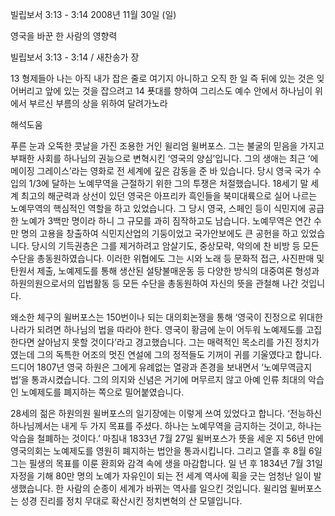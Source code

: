 빌립보서 3:13 - 3:14 
2008년 11월 30일 (일)

영국을 바꾼 한 사람의 영향력



빌립보서 3:13 - 3:14 / 새찬송가  장


13 형제들아 나는 아직 내가 잡은 줄로 여기지 아니하고 오직 한 일 즉 뒤에 있는 것은 잊어버리고 앞에 있는 것을 잡으려고 
14 푯대를 향하여 그리스도 예수 안에서 하나님이 위에서 부르신 부름의 상을 위하여 달려가노라

해석도움





푸른 눈과 오뚝한 콧날을 가진 조용한 거인 윌리엄 윌버포스. 그는 불굴의 믿음을 가지고 부패한 사회를 하나님의 권능으로 변혁시킨 ‘영국의 양심’입니다. 그의 생애는 최근 ‘에메이징 그레이스’라는 영화로 전 세계에 깊은 감동을 준 바 있습니다. 당시 영국 국가 수입의 1/3에 달하는 노예무역을 근절하기 위한 그의 투쟁은 처절했습니다. 18세기 말 세계 최고의 해군력과 상선이 있던 영국은 아프리카 흑인들을 북미대륙으로 실어 나르는 노예무역의 핵심적인 역할을 하고 있었습니다. 그 당시 영국, 스페인 등이 식민지에 공급한 노예가 3백만 명이라 하니 그 규모를 과히 짐작하고도 남습니다. 노예무역은 연간 수만 명의 고용을 창출하여 식민지산업의 기둥이었고 국가안보에도 큰 공헌을 하고 있었습니다. 당시의 기득권층은 그를 제거하려고 암살기도, 중상모략, 악의에 찬 비방 등 모든 수단을 총동원하였습니다. 이러한 위협에도 그는 시와 노래 등 문화적 접근, 사진판매 및 탄원서 제출, 노예제도를 통해 생산된 설탕불매운동 등 다양한 방식의 대중여론 형성과 하원의원으로서의 입법활동 등 모든 수단을 총동원하여 자신의 뜻을 관철해 나간 것입니다.  

 왜소한 체구의 윌버포스는 150번이나 되는 대의회논쟁을 통해 ‘영국이 진정으로 위대한 나라가 되려면 하나님의 법을 따라야 한다. 영국이 황금에 눈이 어두워 노예제도를 고집한다면 살아남지 못할 것이다’라고 경고했습니다. 그는 매력적인 목소리를 가진 정치가였는데 그의 독특한 어조의 멋진 연설에 그의 정적들도 기꺼이 귀를 기울였다고 합니다. 드디어 1807년 영국 하원은 그에게 유례없는 열광과 존경을 보내면서 ‘노예무역금지법’을 통과시켰습니다. 그의 의지와 신념은 거기에 머무르지 않고 아예 인류 최대의 악습인 노예제도를 폐지하는 쪽으로 밀어붙였습니다. 

 28세의 젊은 하원의원 윌버포스의 일기장에는 이렇게 쓰여 있었다고 합니다. ‘전능하신 하나님께서는 내게 두 가지 목표를 주셨다. 하나는 노예무역을 금지하는 것이고, 하나는 악습을 철폐하는 것이다.’ 마침내 1833년 7월 27일 윌버포스가 뜻을 세운 지 56년 만에 영국의회는 노예제도를 영원히 폐지하는 법안을 통과시킵니다. 그리고 열흘 후 8월 6일 그는 필생의 목표를 이룬 환희와 감격 속에 생을 마감합니다. 일 년 후 1834년 7월 31일 자정을 기해 80만 명의 노예가 자유인이 되는 전 세계 역사에 획을 긋는 엄청난 일이 발생했습니다. 한 사람의 순종이 세계가 바뀌는 역사를 일으킨 것입니다. 윌리엄 윌버포스는 성경 진리를 정치 무대로 확산시킨 정치변혁의 산 모델입니다.
